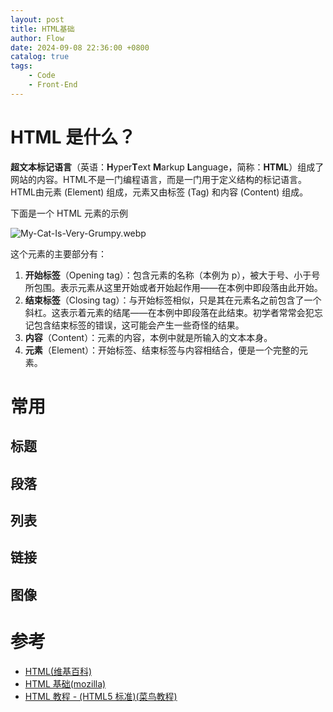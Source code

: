 ```yaml
---
layout: post
title: HTML基础
author: Flow
date: 2024-09-08 22:36:00 +0800
catalog: true
tags:  
    - Code
    - Front-End
---
```

# HTML 是什么？

**超文本标记语言**（英语：**H**yper**T**ext **M**arkup **L**anguage，简称：**HTML**）组成了网站的内容。HTML不是一门编程语言，而是一门用于定义结构的标记语言。HTML由元素 (Element) 组成，元素又由标签 (Tag) 和内容 (Content) 组成。

下面是一个 HTML 元素的示例

![My-Cat-Is-Very-Grumpy.webp](https://s2.loli.net/2024/09/08/bsICqoM5tkcagiK.webp)

这个元素的主要部分有：

1. **开始标签**（Opening tag）：包含元素的名称（本例为 p），被大于号、小于号所包围。表示元素从这里开始或者开始起作用——在本例中即段落由此开始。
2. **结束标签**（Closing tag）：与开始标签相似，只是其在元素名之前包含了一个斜杠。这表示着元素的结尾——在本例中即段落在此结束。初学者常常会犯忘记包含结束标签的错误，这可能会产生一些奇怪的结果。
3. **内容**（Content）：元素的内容，本例中就是所输入的文本本身。
4. **元素**（Element）：开始标签、结束标签与内容相结合，便是一个完整的元素。
# 常用

## 标题

## 段落

## 列表

## 链接

## 图像

# 参考

- [HTML(维基百科)](https://zh.wikipedia.org/wiki/HTML)
- [HTML 基础(mozilla)](https://developer.mozilla.org/zh-CN/docs/Learn/Getting_started_with_the_web/HTML_basics)
- [HTML 教程 - (HTML5 标准)(菜鸟教程)](https://www.runoob.com/html/html-tutorial.html)